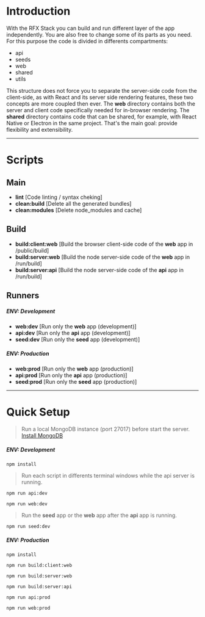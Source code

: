 # Introduction
With the RFX Stack you can build and run different layer of the app independently. You are also free to change some of its parts as you need.
For this purpose the code is divided in differents compartments:

- api
- seeds
- web
- shared
- utils

This structure does not force you to separate the server-side code from the client-side, as with React and its server side rendering features, these two concepts are more coupled then ever. The **web** directory contains both the server and client code specifically needed for in-browser rendering. The **shared** directory contains code that can be shared, for example, with React Native or Electron in the same project. That's the main goal: provide flexibility and extensibility.

---

# Scripts

## Main

- **lint** [Code linting / syntax cheking]
- **clean:build** [Delete all the generated bundles]
- **clean:modules** [Delete node_modules and cache]

## Build
- **build:client:web** [Build the browser client-side code of the **web** app in /public/build]
- **build:server:web** [Build the node server-side code of the **web** app in /run/build]
- **build:server:api** [Build the node server-side code of the **api** app in /run/build]

## Runners

##### ENV: Development
- **web:dev** [Run only the **web** app (development)]
- **api:dev** [Run only the **api** app (development)]
- **seed:dev** [Run only the **seed** app (development)]

##### ENV: Production
- **web:prod** [Run only the **web** app (production)]
- **api:prod** [Run only the **api** app (production)]
- **seed:prod** [Run only the **seed** app (production)]

---

# Quick Setup

> Run a local MongoDB instance (port 27017) before start the server.
[Install MongoDB](https://docs.mongodb.org/manual/administration/install-community/)

##### ENV: Development
`npm install`

> Run each script in differents terminal windows while the api server is running.

`npm run api:dev`

`npm run web:dev`

> Run the **seed** app or the **web** app after the **api** app is running.

`npm run seed:dev`

##### ENV: Production

`npm install`

`npm run build:client:web`

`npm run build:server:web`

`npm run build:server:api`

`npm run api:prod`

`npm run web:prod`
